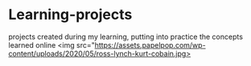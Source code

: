 # Learning-projects

projects created during my learning, putting into practice the concepts learned online
<img src="https://assets.papelpop.com/wp-content/uploads/2020/05/ross-lynch-kurt-cobain.jpg>
